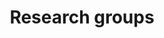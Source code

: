 ---
widget: portfolio
headless: true  # This file represents a page section.

# ... Put Your Section Options Here (title etc.) ...
title: Research groups
subtitle: ''

content:
  # Choose which content to display in the widget
  filters:
    # Folders to display content from
    folders:
      - projects
    # Uncomment below to only show content with specific tags:
#    tags:
#      - Machine Learning
    # Uncomment below to exclude content with specific tags:
#    exclude_tags:
#      - preface    
    # Uncomment below to show specific Hugo Page kinds
    kinds:
      - page
#      - section

  # Field to sort by, such as Date or Title
  sort_by: 'Date'
  sort_ascending: false

  # Filter toolbar (optional).
  # Add or remove as many filters (`filter_button` instances) as you like.
  # To show all items, set `tag` to "*".
  # To filter by a specific tag, set `tag` to an existing tag name.
  # To remove toolbar, delete/comment all instances of `filter_button` below.
  filter_button:
    - name: Games
      tag: games
    - name: AI
      tag: ai
    - name: Media
      tag: media
    - name: Meta
      tag: metaverse

  # Default filter toolbar button (e.g. 0 corresponds to the first `filter_button` instance above)
  filter_default: 0

design:
  # Choose how many columns the section has. Valid values: '1' or '2'.
  columns: '1'
  # Choose a listing view
  view: Showcase
  # For Showcase view, flip alternate rows?
  flip_alt_rows: false
---